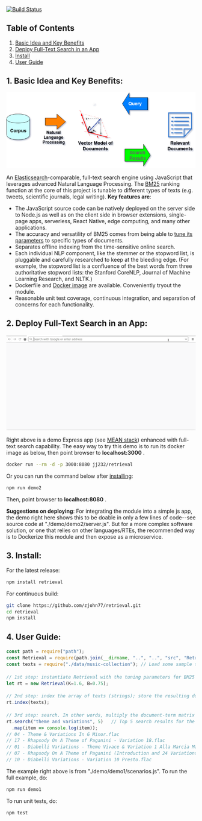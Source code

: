 [![Build Status](https://travis-ci.org/zjohn77/retrieval.svg?branch=master)](https://travis-ci.org/zjohn77/retrieval)
## Table of Contents
1. [Basic Idea and Key Benefits](#1-basic-idea-and-key-benefits)
2. [Deploy Full-Text Search in an App](#2-deploy-full-text-search-in-an-app)
3. [Install](#3-install)
4. [User Guide](#4-user-guide)

## 1. Basic Idea and Key Benefits:
![alt text](diagram.png "Project Diagram")

An [Elasticsearch](https://www.elastic.co/guide/en/elasticsearch/reference/current/index-modules-similarity.html)-comparable, full-text search engine using JavaScript that leverages advanced Natural Language Processing. The [BM25](https://nlp.stanford.edu/IR-book/html/htmledition/okapi-bm25-a-non-binary-model-1.html) ranking function at the core of this project is tunable to different types of texts (e.g. tweets, scientific journals, legal writing). **Key features are**: 

* The JavaScript source code can be natively deployed on the server side to Node.js as well as on the client side in browser extensions, single-page apps, serverless, React Native, edge computing, and many other applications.
* The accuracy and versatility of BM25 comes from being able to [tune its parameters](https://www.elastic.co/blog/practical-bm25-part-3-considerations-for-picking-b-and-k1-in-elasticsearch) to specific types of documents.
* Separates offline indexing from the time-sensitive online search.
* Each individual NLP component, like the stemmer or the stopword list, is pluggable and carefully researched to keep at the bleeding edge. (For example, the stopword list is a confluence of the best words from three authoritative stopword lists: the Stanford CoreNLP, Journal of Machine Learning Research, and NLTK.)
* Dockerfile and [Docker image](https://hub.docker.com/r/jj232/retrieval) are available. Conveniently tryout the module.
* Reasonable unit test coverage, continuous integration, and separation of concerns for each functionality.

## 2. Deploy Full-Text Search in an App:
![demo2](demo2.gif "demo2")


Right above is a demo Express app (see [MEAN stack](http://mean.io/)) enhanced with full-text search capability. The easy way to try this demo is to run its docker image as below, then point browser to **localhost:3000** . 
```bash
docker run --rm -d -p 3000:8080 jj232/retrieval
```

Or you can run the command below after [installing](#3-install):
```bash
npm run demo2
```
Then, point browser to **localhost:8080** . 

**Suggestions on deploying**: For integrating the module into a simple js app, the demo right here shows this to be doable in only a few lines of code--see source code at "./demo/demo2/server.js". But for a more complex software solution, or one that relies on other languages/RTEs, the recommended way is to Dockerize this module and then expose as a microservice.

## 3. Install:
For the latest release:
```bash
npm install retrieval
```

For continuous build:
```bash
git clone https://github.com/zjohn77/retrieval.git
cd retrieval
npm install
```

## 4. User Guide:
```js
const path = require("path");
const Retrieval = require(path.join(__dirname, "..", "..", "src", "Retrieval.js"));
const texts = require("./data/music-collection"); // Load some sample texts to search.

// 1st step: instantiate Retrieval with the tuning parameters for BM25 that attenuate term frequency.
let rt = new Retrieval(K=1.6, B=0.75);

// 2nd step: index the array of texts (strings); store the resulting document-term matrix.
rt.index(texts);

// 3rd step: search. In other words, multiply the document-term matrix and the indicator vector representing the query.
rt.search("theme and variations", 5)   // Top 5 search results for the query 'theme and variations'
  .map(item => console.log(item));
// 04 - Theme & Variations In G Minor.flac
// 17 - Rhapsody On A Theme of Paganini - Variation 18.flac
// 01 - Diabelli Variations - Theme Vivace & Variation 1 Alla Marcia Maestoso.flac
// 07 - Rhapsody On A Theme of Paganini (Introduction and 24 Variations).flac
// 10 - Diabelli Variations - Variation 10 Presto.flac
```
The example right above is from "./demo/demo1/scenarios.js". To run the full example, do:
```bash
npm run demo1
```
To run unit tests, do:
```bash
npm test
```
